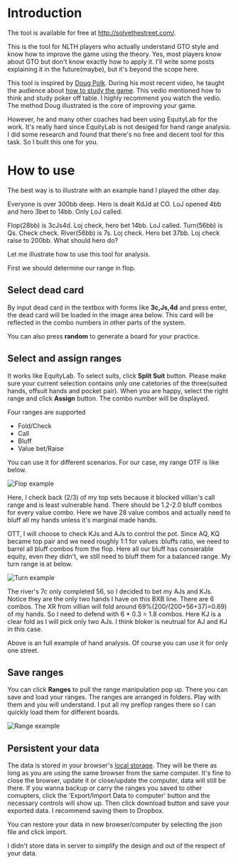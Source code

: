 # Introduction

The tool is available for free at http://solvethestreet.com/.

This is the tool for NLTH players who actually understand GTO style and know how to improve the game using the theory. Yes, most players know about GTO but don't know exactly how to apply it. I'll write some posts explaining it in the future(maybe), but it's beyond the scope here.

This tool is inspired by [Doug Polk](https://www.facebook.com/DougPolkPoker/). During his most recent video, he taught the audience about [how to study the game](https://www.youtube.com/watch?v=QzF2YPCPZMM). This vedio mentioned how to think and study poker off table. I highly recommend you watch the vedio. The method Doug illustrated is the core of improving your game.

However, he and many other coaches had been using EquityLab for the work. It's really hard since EquityLab is not desiged for hand range analysis. I did some research and found that there's no free and decent tool for this task. So I built this one for you.

# How to use

The best way is to illustrate with an example hand I played the other day.

Everyone is over 300bb deep. Hero is dealt KdJd at CO. LoJ opened 4bb and hero 3bet to 14bb. Only LoJ called.

Flop(28bb) is 3cJs4d. Loj check, hero bet 14bb. LoJ called.
Turn(56bb) is Qs. Check check.
River(56bb) is 7s. Loj check. Hero bet 37bb. Loj check raise to 200bb. What should hero do?

Let me illustrate how to use this tool for analysis.

First we should determine our range in flop.

## Select dead card

By input dead card in the textbox with forms like **3c,Js,4d** and press enter, the dead card will be loaded in the image area below. This card will be reflected in the combo numbers in other parts of the system.

You can also press **random** to generate a board for your practice.

## Select and assign ranges

It works like EquityLab. To select suits, click **Split Suit** button. Please make sure your current selection contains only one catetories of the three(suited hands, offsuit hands and pocket pair). When you are happy, select the right range and click **Assign** button. The combo number will be displayed.

Four ranges are supported

- Fold/Check
- Call
- Bluff
- Value bet/Raise

You can use it for different scenarios. For our case, my range OTF is like below.

![Flop example](https://raw.githubusercontent.com/luanjunyi/solvethestreet/master/example/flop.png)

Here, I check back (2/3) of my top sets because it blocked villian's call range and is least vulnerable hand. There should be 1.2-2.0 bluff combos for every value combo. Here we have 28 value combos and actually need to bluff all my hands unless it's marginal made hands.

OTT, I will choose to check KJs and AJs to control the pot. Since AQ, KQ became top pair and we need roughly 1:1 for values :bluffs ratio, we need to barrel all bluff combos from the flop. Here all our bluff has consierable equity, even they didn't, we still need to bluff them for a balanced range. My turn range is at below.

![Turn example](https://raw.githubusercontent.com/luanjunyi/solvethestreet/master/example/turn.png)

The river's 7c only completed 56, so I decided to bet my AJs and KJs. Notice they are the only two hands I have on this BXB line. There are 6 combos. The XR from villian will fold around 69%(200/(200+56+37)=0.69) of my hands. So I need to defend with 6 * 0.3 = 1.8 combos. Here KJ is a clear fold as I will pick only two AJs. I think bloker is neutrual for AJ and KJ in this case.

Above is an full example of hand analysis. Of course you can use it for only one street. 

## Save ranges

You can click **Ranges** to pull the range manipulation pop up. There you can save and load your ranges. The ranges are arranged in folders. Play with them and you will understand. I put all my preflop ranges there so I can quickly load them for different boards.

![Range example](https://raw.githubusercontent.com/luanjunyi/solvethestreet/master/example/range.png)

## Persistent your data

The data is stored in your browser's [local storage](https://en.wikipedia.org/wiki/Web_storage#localStorage). They will be there as long as you are using the same browser from the same computer. It's fine to close the browser, update it or close/update the computer, data will still be there. If you wanna backup or carry the ranges you saved to other comupters, click the 'Export/Import Data to computer' button and the necessary controls will show up. Then click download button and save your exported data. I recommend saving them to Dropbox.

You can restore your data in new browser/computer by selecting the json file and click import.

I didn't store data in server to simplify the design and out of the respect of your data.





